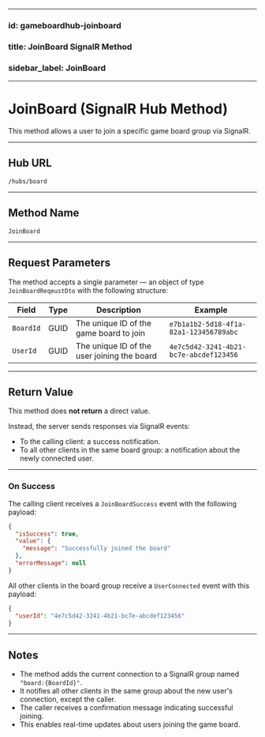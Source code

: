 
---
### id: gameboardhub-joinboard

### title: JoinBoard SignalR Method

### sidebar_label: JoinBoard
---

# JoinBoard (SignalR Hub Method)

This method allows a user to join a specific game board group via SignalR.

---

## Hub URL

`/hubs/board`

---

## Method Name

`JoinBoard`

---

## Request Parameters

The method accepts a single parameter — an object of type `JoinBoardReqeustDto` with the following structure:

| Field      | Type | Description                          | Example                                  |
|------------|------|------------------------------------|------------------------------------------|
| `BoardId`  | GUID | The unique ID of the game board to join | `e7b1a1b2-5d18-4f1a-82a1-123456789abc` |
| `UserId`   | GUID | The unique ID of the user joining the board | `4e7c5d42-3241-4b21-bc7e-abcdef123456` |

---

## Return Value

This method does **not return** a direct value.

Instead, the server sends responses via SignalR events:

- To the calling client: a success notification.
- To all other clients in the same board group: a notification about the newly connected user.

---

### On Success

The calling client receives a `JoinBoardSuccess` event with the following payload:

```json
{
  "isSuccess": true,
  "value": {
    "message": "Successfully joined the board"
  },
  "errorMessage": null
}
```

All other clients in the board group receive a `UserConnected` event with this payload:

```json
{
  "userId": "4e7c5d42-3241-4b21-bc7e-abcdef123456"
}
```

---

## Notes

- The method adds the current connection to a SignalR group named `"board:{BoardId}"`.
- It notifies all other clients in the same group about the new user's connection, except the caller.
- The caller receives a confirmation message indicating successful joining.
- This enables real-time updates about users joining the game board.
